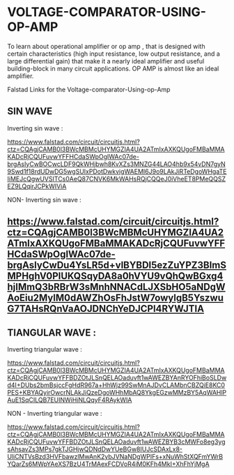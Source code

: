 # VOLTAGE-COMPARATOR-USING-OP-AMP
To learn about operational amplifier or op amp , that is designed with certain characteristics (high input resistance, low output resistance, and a large differential gain) that make it a nearly ideal amplifier and useful building-block in many circuit applications. OP AMP is almost like an ideal amplifier.


Falstad Links for the Voltage-comparator-Using-op-Amp


SIN   WAVE
--------------

Inverting sin wave :

https://www.falstad.com/circuit/circuitjs.html?ctz=CQAgjCAMB0l3BWcMBMcUHYMGZIA4UA2ATmIxAXKQUgoFMBaMMAKADcRjCQUFuvwYFFHCdaSWpOgIWAc07de-brgAsIyCwBOCwcLDF9QkWHjbwh8KvXZs3MNZG44LAO4hb9x54vDN7gyN9Swd1f18rdUDwDG5wgSUIxPDotDwkvigWAEMI6J9o9LAkJiRTeDgoWHgaTEIiMEJcQgwUVSITCs0AeQ87CNVK6MkWAHsRQjCQQeJ0iVheET8PMeQQSZEZ9LQqirJCPkWIViA

NON- Inverting sin wave :

https://www.falstad.com/circuit/circuitjs.html?ctz=CQAgjCAMB0l3BWcMBMcUHYMGZIA4UA2ATmIxAXKQUgoFMBaMMAKADcRjCQUFuvwYFFHCdaSWpOgIWAc07de-brgAsIyCwDu4YsLR5d+vlBYBDI5ezZuYPZ3BImSMPHghV0PIUKQSqyDA8a0hVYU9vQhQwBGxg4hjIMmQ3bRBrW3sMnhNNACdLJXSbHO5aNDgWAoEiu2MylM0dAWZhOsFhJstW7owylgB5YszwuG7TAHsRQnVaAOJDNChYeDJCPl4RYWJTIA
------------------------------------------------------------------------------------------------
TIANGULAR WAVE :
-------------------------


 Inverting triangular wave :

https://www.falstad.com/circuit/circuitjs.html?ctz=CQAgjCAMB0l3BWcMBMcUHYMGZIA4UA2ATmIxAXKQUgoFMBaMMAKADcRjCQUFuvwYFFBDZOtJLSnQELAOaduvft1wAWEZBYAnRYOFhiBoSLDwd4I+DUbs2bmBsjccFgHdR967a+HhWjz99SwMnAJDvCLAMbnCBZQiE8KC0PES+KBYAQyirOwcrNLAkJiQzeDgoWHhMbAQ8YkgEGzwMMzBY5AqWAHlPAuE1SqCILQB7EUINWiHiNLQqyF4RAykWIA

NON - Inverting triangular wave :

https://www.falstad.com/circuit/circuitjs.html?ctz=CQAgjCAMB0l3BWcMBMcUHYMGZIA4UA2ATmIxAXKQUgoFMBaMMAKADcRjCQUFuvwYFFBDZOtJLSnQELAOaduvft1wAWEZBYB3cMWFo8eg3ygsAhsavZs3MPs7gkTJGHjwQDNdDwYUeBGw8IUJcSDAxLx8-UliCNTVsBzd3HVFbawzlMwAnK2ybJVNaNDgWPIFs+xNuWhStXQFmYWrBYQarZs6MWpYAeXS7BzU4TrMAexFCDVoR4iM0KFh4MkI+XhFhYjMgA

